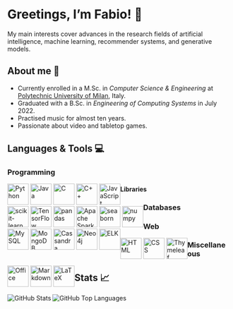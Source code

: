 # Greetings, I’m Fabio! :wave:

My main interests cover advances in the research fields of artificial intelligence, machine learning, recommender systems, and generative models.

## About me :man:

* Currently enrolled in a M.Sc. in _Computer Science & Engineering_ at [Polytechnic University of Milan](https://www.polimi.it/), Italy.
* Graduated with a B.Sc. in _Engineering of Computing Systems_ in July 2022.
* Practised music for almost ten years.
* Passionate about video and tabletop games.
<!-- * Always glad to help and learn new stuff! -->

## Languages & Tools :computer:

### Programming

<div style = "float: left;">
    <img alt = "Python" width = "48px" src = "https://cdn.jsdelivr.net/gh/devicons/devicon@latest/icons/python/python-original.svg">
    <img alt = "Java" width = "48px" src = "https://cdn.jsdelivr.net/gh/devicons/devicon@latest/icons/java/java-original.svg">
    <img alt = "C" width = "48px" src = "https://cdn.jsdelivr.net/gh/devicons/devicon@latest/icons/c/c-original.svg">
    <img alt = "C++" width = "48px" src = "https://cdn.jsdelivr.net/gh/devicons/devicon@latest/icons/cplusplus/cplusplus-original.svg">
    <img alt = "JavaScript" width = "48px" src = "https://cdn.jsdelivr.net/gh/devicons/devicon@latest/icons/javascript/javascript-original.svg">
    <!-- <img align = "left" alt = "R" width = "48px" src = "https://cdn.jsdelivr.net/gh/devicons/ddevicon@latest/icons/r/r-original.svg"> -->
    <!-- <img align = "left" alt = "MATLAB" width = "48px" src = "https://cdn.jsdelivr.net/gh/devicons/devicon@latest/icons/matlab/matlab-original.svg"> -->
    <!-- <img alt = "Jupyter" width = "48px" src = "https://cdn.jsdelivr.net/gh/devicons/devicon@latest/icons/jupyter/jupyter-original.svg"> -->
</div>

#### Libraries

<div style = "float: left;">
    <img alt = "scikit-learn" width = "48px" src = "https://cdn.jsdelivr.net/gh/devicons/devicon@latest/icons/scikitlearn/scikitlearn-original.svg">
    <img alt = "TensorFlow Keras" width = "48px" src = "https://cdn.jsdelivr.net/gh/devicons/devicon/icons/keras/keras-original.svg">
    <img alt = "pandas" width = "48px" src = "https://cdn.jsdelivr.net/gh/devicons/devicon@latest/icons/pandas/pandas-original.svg">
    <img alt = "Apache Spark" width = "48px" src = "https://cdn.jsdelivr.net/gh/devicons/devicon@latest/icons/apachespark/apachespark-original.svg">
    <img alt = "seaborn" width = "48px" src = "https://seaborn.pydata.org/_images/logo-mark-lightbg.svg">
    <img alt = "numpy" width = "48px" src = "https://cdn.jsdelivr.net/gh/devicons/devicon@latest/icons/numpy/numpy-original.svg">
</div>

### Databases

<div style = "float: left;">
    <img alt = "MySQL" width = "48px" src = "https://cdn.jsdelivr.net/gh/devicons/devicon@latest/icons/mysql/mysql-original.svg">
    <img alt = "MongoDB" width = "48px" src = "https://cdn.jsdelivr.net/gh/devicons/devicon@latest/icons/mongodb/mongodb-original.svg">
    <img alt = "Cassandra" width = "48px" src = "https://cdn.jsdelivr.net/gh/devicons/devicon@latest/icons/cassandra/cassandra-original.svg">
    <!-- <img alt = "Redis" width = "48px" src = "https://cdn.jsdelivr.net/gh/devicons/devicon@latest/icons/redis/redis-original.svg"> -->
    <img alt = "Neo4j" width = "48px" src = "https://cdn.jsdelivr.net/gh/devicons/devicon@latest/icons/neo4j/neo4j-original.svg">
    <img alt = "ELK" width = "48px" src = "https://static-www.elastic.co/v3/assets/bltefdd0b53724fa2ce/blt0090c6239e64faf8/62aa0980c949fd5059e8aebc/logo-stack-32-color.svg">
</div>

### Web

<div style = "float: left;">
    <img alt = "HTML" width = "48px" src = "https://cdn.jsdelivr.net/gh/devicons/devicon@latest/icons/html5/html5-original.svg">
    <img alt = "CSS" width = "48px" src = "https://cdn.jsdelivr.net/gh/devicons/devicon@latest/icons/css3/css3-original.svg">
    <!-- <img alt = "Tomcat" width = "48px" src = "https://cdn.jsdelivr.net/gh/devicons/devicon@latest/icons/tomcat/tomcat-original.svg"> -->
    <img alt = "Thymeleaf" width = "48px" src = "https://www.thymeleaf.org/images/thymeleaf.png">
</div>

### Miscellaneous

<div style = "float: left;">
    <img alt = "Office" width = "48px" src = "https://upload.wikimedia.org/wikipedia/commons/0/0e/Microsoft_365_%282022%29.svg">
    <img alt = "Markdown" width = "48px" src = "https://cdn.jsdelivr.net/gh/devicons/devicon@latest/icons/markdown/markdown-original.svg">
    <img alt = "LaTeX" width = "48px" src = "https://cdn.jsdelivr.net/gh/devicons/devicon@latest/icons/latex/latex-original.svg">
</div>

## Stats :chart_with_upwards_trend:

<img align = "left" alt = "GitHub Stats" src = "https://github-readme-stats.vercel.app/api?username=fabio-ciani&show_icons=true">
<img align = "left" alt = "GitHub Top Languages" src = "https://github-readme-stats.vercel.app/api/top-langs/?username=fabio-ciani">

<!--
**fabio-ciani-polimi/fabio-ciani-polimi** is a ✨ _special_ ✨ repository because its `README.md` (this file) appears on your GitHub profile.

Here are some ideas to get you started:

- 🔭 I’m currently working on ...
- 🌱 I’m currently learning ...
- 👯 I’m looking to collaborate on ...
- 🤔 I’m looking for help with ...
- 💬 Ask me about ...
- 📫 How to reach me: ...
- 😄 Pronouns: ...
- ⚡ Fun fact: ...
-->
